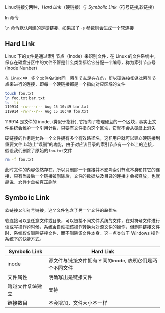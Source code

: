 Linux链接分两种，*Hard Link*（硬链接）与 *Symbolic Link*（符号链接,软链接）


ln 命令

`ln` 命令默认创建的是硬链接，如果加了 `-s` 参数则会生成一个软连接


## Hard Link

Linux 下的文件是通过索引节点（Inode）来识别文件，在 Linux 的文件系统中，保存在磁盘分区中的文件不管是什么类型都给它分配一个编号，称为索引节点号 (Inode Number)

在 Linux 中，多个文件名指向同一索引节点是存在的，所以硬连接指通过索引节点来进行的连接，即每一个硬链接都是一个指向对应区域的文件

```bash
touch foo.txt
ln foo.txt bar.txt 
ls -li 
119914 -rw-r--r-- Aug 15 10:49 bar.txt
119914 -rw-r--r-- Aug 15 10:49 foo.txt
```
119914 是文件的 inode, (类似于指针), 它指向了物理硬盘的一个区块，事实上文件系统会维护一个引用计数，只要有文件指向这个区块，它就不会从硬盘上消失

硬链接的作用是允许一个文件拥有多个有效路径名，这样用户就可以建立硬链接到重要文件,以防止“误删”的功能，由于对应该目录的索引节点有一个以上的连接，假设我们删除了原始的`foo.txt`文件

```bash
rm -f foo.txt
```
此时文件的内容依然存在，所以只删除一个连接并不影响索引节点本身和其它的连接，只有当最后一个链接被删除后，文件的数据块及目录的连接才会被释放，也就是说，文件才会被真正删除

## Symbolic Link

软链接又叫符号链接，这个文件包含了另一个文件的路径名

软连接可以是任意文件或目录，可以链接不同文件系统的文件，在对符号文件进行读或写操作的时候，系统会自动把该操作转换为对源文件的操作，但删除链接文件时，系统仅仅删除链接文件，而不删除源文件本身，这一点类似于 Windows 操作系统下的快捷方式。


| Symbolic Link | Hard Link                       |
|---------------|---------------------------------|
| inode         | 源文件与链接文件拥有不同的inode, 表明它们是两个不同文件 | 源文件与链接文件共用一个 inode，表明他们是同一个文件 |
| 文件属性          | 明确写出是链接文件                       | 没有写出，本质上硬链接文件与源文件完全平等         |
| 跨越文件系统建立      | 支持                              | 不支持                           |
| 链接数目          | 不会增加，文件大小不一样                    | 链接文件显示的大小与源文件一样               |

